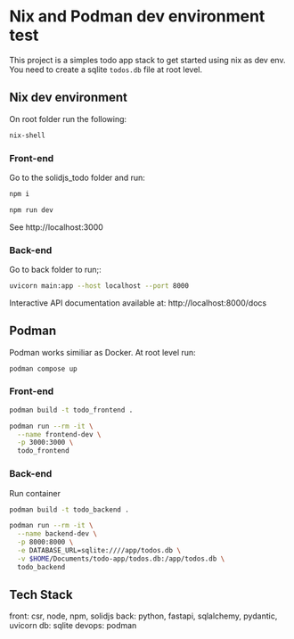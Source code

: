 
# Nix and Podman dev environment test

This project is a simples todo app stack to get started using nix as dev env.
You need to create a sqlite `todos.db` file at root level.

## Nix dev environment

On root folder run the following:

```sh
nix-shell
```

### Front-end

Go to the solidjs_todo folder and run:
```sh
npm i

npm run dev
```

See
http://localhost:3000

### Back-end

Go to back folder to run;:
```sh
uvicorn main:app --host localhost --port 8000
```

Interactive API documentation available at:
http://localhost:8000/docs


## Podman

Podman works similiar as Docker. At root level run:

```sh
podman compose up
```

### Front-end

```sh
podman build -t todo_frontend .

podman run --rm -it \
  --name frontend-dev \
  -p 3000:3000 \
  todo_frontend
```

### Back-end

Run container
```sh
podman build -t todo_backend .

podman run --rm -it \
  --name backend-dev \
  -p 8000:8000 \
  -e DATABASE_URL=sqlite:////app/todos.db \
  -v $HOME/Documents/todo-app/todos.db:/app/todos.db \
  todo_backend
```

## Tech Stack

front: csr, node, npm, solidjs
back: python, fastapi, sqlalchemy, pydantic, uvicorn
db: sqlite
devops: podman

